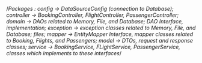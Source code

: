 /*Packages :
  config -> DataSourceConfig (connection to Database);
  controller -> BookingController, FlightController, PassengerController;
  domain -> DAOs related to Memory, File, and Database; DAO Interface, implementation;
  exception -> exception classes related to Memory, File, and Database;
  files;
  mapper -> EntityMapper Interface, mapper classes related to Booking, Flights, and Passengers;
  model -> DTOs, request and response classes;
  service -> BookingService, FLightService, PassengerService, classes which implements to these interfaces*/   
